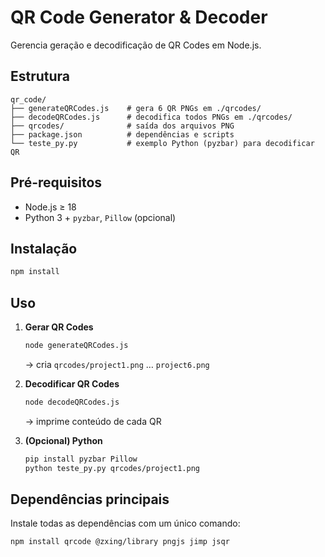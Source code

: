 # QR Code Generator & Decoder

Gerencia geração e decodificação de QR Codes em Node.js.

## Estrutura

```
qr_code/
├── generateQRCodes.js    # gera 6 QR PNGs em ./qrcodes/
├── decodeQRCodes.js      # decodifica todos PNGs em ./qrcodes/
├── qrcodes/              # saída dos arquivos PNG
├── package.json          # dependências e scripts
└── teste_py.py           # exemplo Python (pyzbar) para decodificar QR
```

## Pré-requisitos

* Node.js ≥ 18
* Python 3 + `pyzbar`, `Pillow` (opcional)

## Instalação

```bash
npm install
```

## Uso

1. **Gerar QR Codes**

   ```bash
   node generateQRCodes.js
   ```

   → cria `qrcodes/project1.png` … `project6.png`

2. **Decodificar QR Codes**

   ```bash
   node decodeQRCodes.js
   ```

   → imprime conteúdo de cada QR

3. **(Opcional) Python**

   ```bash
   pip install pyzbar Pillow
   python teste_py.py qrcodes/project1.png
   ```

## Dependências principais

Instale todas as dependências com um único comando:

```bash
npm install qrcode @zxing/library pngjs jimp jsqr
```

##
